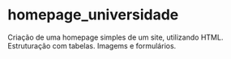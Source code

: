 # homepage_universidade
Criação de uma homepage simples de um site, utilizando HTML.<br>
Estruturação com tabelas. Imagems e formulários.
